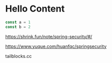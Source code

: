 # Hello Content

```js
const a = 1
const b = 2
```

https://shrink.fun/note/spring-security/#/

https://www.yuque.com/huanfqc/springsecurity

tailblocks.cc
